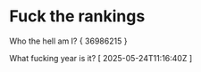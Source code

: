 # Fuck the rankings

Who the hell am I?
{ 36986215 }

What fucking year is it?
[ 2025-05-24T11:16:40Z ]
